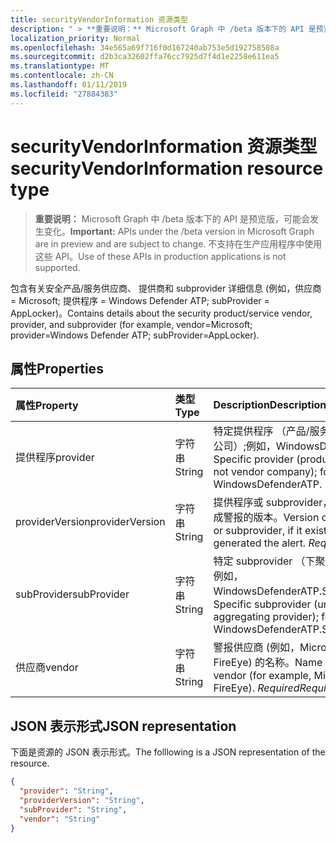 ```yaml
---
title: securityVendorInformation 资源类型
description: " > **重要说明：** Microsoft Graph 中 /beta 版本下的 API 是预览版，可能会发生变化。 不支持在生产应用程序中使用这些 API。"
localization_priority: Normal
ms.openlocfilehash: 34e565a69f716f0d167240ab753e5d192758508a
ms.sourcegitcommit: d2b3ca32602ffa76cc7925d7f4d1e2258e611ea5
ms.translationtype: MT
ms.contentlocale: zh-CN
ms.lasthandoff: 01/11/2019
ms.locfileid: "27884383"
---
```

# <a name="securityvendorinformation-resource-type"></a><span data-ttu-id="0841a-104">securityVendorInformation 资源类型</span><span class="sxs-lookup"><span data-stu-id="0841a-104">securityVendorInformation resource type</span></span>

 > <span data-ttu-id="0841a-105">**重要说明：** Microsoft Graph 中 /beta 版本下的 API 是预览版，可能会发生变化。</span><span class="sxs-lookup"><span data-stu-id="0841a-105">**Important:** APIs under the /beta version in Microsoft Graph are in preview and are subject to change.</span></span> <span data-ttu-id="0841a-106">不支持在生产应用程序中使用这些 API。</span><span class="sxs-lookup"><span data-stu-id="0841a-106">Use of these APIs in production applications is not supported.</span></span>

<span data-ttu-id="0841a-107">包含有关安全产品/服务供应商、 提供商和 subprovider 详细信息 (例如，供应商 = Microsoft; 提供程序 = Windows Defender ATP; subProvider = AppLocker)。</span><span class="sxs-lookup"><span data-stu-id="0841a-107">Contains details about the security product/service vendor, provider, and subprovider (for example, vendor=Microsoft; provider=Windows Defender ATP; subProvider=AppLocker).</span></span>

## <a name="properties"></a><span data-ttu-id="0841a-108">属性</span><span class="sxs-lookup"><span data-stu-id="0841a-108">Properties</span></span>

| <span data-ttu-id="0841a-109">属性</span><span class="sxs-lookup"><span data-stu-id="0841a-109">Property</span></span>   | <span data-ttu-id="0841a-110">类型</span><span class="sxs-lookup"><span data-stu-id="0841a-110">Type</span></span>|<span data-ttu-id="0841a-111">Description</span><span class="sxs-lookup"><span data-stu-id="0841a-111">Description</span></span>|
|:---------------|:--------|:----------|
|<span data-ttu-id="0841a-112">提供程序</span><span class="sxs-lookup"><span data-stu-id="0841a-112">provider</span></span> |<span data-ttu-id="0841a-113">字符串</span><span class="sxs-lookup"><span data-stu-id="0841a-113">String</span></span>|<span data-ttu-id="0841a-114">特定提供程序 （产品/服务 — 不供应商公司）;例如，WindowsDefenderATP。</span><span class="sxs-lookup"><span data-stu-id="0841a-114">Specific provider (product/service - not vendor company); for example, WindowsDefenderATP.</span></span>|
|<span data-ttu-id="0841a-115">providerVersion</span><span class="sxs-lookup"><span data-stu-id="0841a-115">providerVersion</span></span>|<span data-ttu-id="0841a-116">字符串</span><span class="sxs-lookup"><span data-stu-id="0841a-116">String</span></span>|<span data-ttu-id="0841a-117">提供程序或 subprovider，如果存在，生成警报的版本。</span><span class="sxs-lookup"><span data-stu-id="0841a-117">Version of the provider or subprovider, if it exists, that generated the alert.</span></span> <span data-ttu-id="0841a-118">*Required*</span><span class="sxs-lookup"><span data-stu-id="0841a-118">*Required*</span></span>|
|<span data-ttu-id="0841a-119">subProvider</span><span class="sxs-lookup"><span data-stu-id="0841a-119">subProvider</span></span>|<span data-ttu-id="0841a-120">字符串</span><span class="sxs-lookup"><span data-stu-id="0841a-120">String</span></span>|<span data-ttu-id="0841a-121">特定 subprovider （下聚合提供程序）;例如，WindowsDefenderATP.SmartScreen。</span><span class="sxs-lookup"><span data-stu-id="0841a-121">Specific subprovider (under aggregating provider); for example, WindowsDefenderATP.SmartScreen.</span></span>|
|<span data-ttu-id="0841a-122">供应商</span><span class="sxs-lookup"><span data-stu-id="0841a-122">vendor</span></span> |<span data-ttu-id="0841a-123">字符串</span><span class="sxs-lookup"><span data-stu-id="0841a-123">String</span></span>|<span data-ttu-id="0841a-124">警报供应商 (例如，Microsoft，Dell FireEye) 的名称。</span><span class="sxs-lookup"><span data-stu-id="0841a-124">Name of the alert vendor (for example, Microsoft, Dell, FireEye).</span></span> <span data-ttu-id="0841a-125">*Required*</span><span class="sxs-lookup"><span data-stu-id="0841a-125">*Required*</span></span>|

## <a name="json-representation"></a><span data-ttu-id="0841a-126">JSON 表示形式</span><span class="sxs-lookup"><span data-stu-id="0841a-126">JSON representation</span></span>

<span data-ttu-id="0841a-127">下面是资源的 JSON 表示形式。</span><span class="sxs-lookup"><span data-stu-id="0841a-127">The folllowing is a JSON representation of the resource.</span></span>
<!-- {
  "blockType": "resource",
  "optionalProperties": [

  ],
  "@odata.type": "microsoft.graph.securityVendorInformation"
}-->

```json
{
  "provider": "String",
  "providerVersion": "String",
  "subProvider": "String",
  "vendor": "String"
}

```

<!-- uuid: 8fcb5dbc-d5aa-4681-8e31-b001d5168d79
2015-10-25 14:57:30 UTC -->
<!-- {
  "type": "#page.annotation",
  "description": "securityVendorInformation resource",
  "keywords": "",
  "section": "documentation",
  "tocPath": ""
}-->
